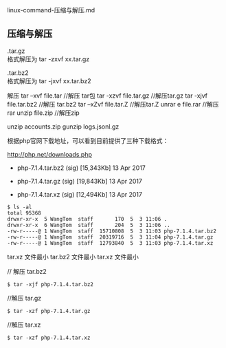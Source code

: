 linux-command-压缩与解压.md

## 压缩与解压  

.tar.gz    
格式解压为 tar   -zxvf   xx.tar.gz

.tar.bz2   
格式解压为 tar   -jxvf    xx.tar.bz2

解压
tar –xvf file.tar //解压 tar包
tar -xzvf file.tar.gz //解压tar.gz
tar -xjvf file.tar.bz2   //解压 tar.bz2
tar –xZvf file.tar.Z   //解压tar.Z
unrar e file.rar //解压rar
unzip file.zip //解压zip

unzip accounts.zip
gunzip logs.jsonl.gz

根据php官网下载地址，可以看到目前提供了三种下载格式：


http://php.net/downloads.php

* php-7.1.4.tar.bz2 (sig) [15,343Kb] 13 Apr 2017

* php-7.1.4.tar.gz (sig) [19,843Kb] 13 Apr 2017

* php-7.1.4.tar.xz (sig) [12,494Kb] 13 Apr 2017

```
$ ls -al
total 95368
drwxr-xr-x  5 WangTom  staff       170  5  3 11:06 .
drwxr-xr-x  6 WangTom  staff       204  5  3 11:06 ..
-rw-r-----@ 1 WangTom  staff  15710808  5  3 11:03 php-7.1.4.tar.bz2
-rw-r-----@ 1 WangTom  staff  20319716  5  3 11:04 php-7.1.4.tar.gz
-rw-r-----@ 1 WangTom  staff  12793840  5  3 11:03 php-7.1.4.tar.xz
```

tar.xz 文件最小
tar.bz2 文件最小
tar.xz 文件最小

// 解压 tar.bz2

```
$ tar -xjf php-7.1.4.tar.bz2 
```

//解压 tar.gz

```
$ tar -xzf php-7.1.4.tar.gz
```

//解压 tar.xz

```
$ tar -xzf php-7.1.4.tar.xz
```
